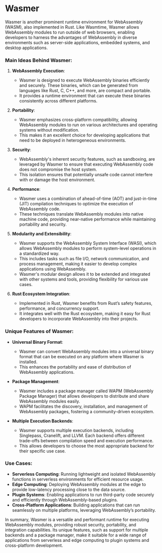 # Wasmer

Wasmer is another prominent runtime environment for WebAssembly (WASM), also implemented in Rust. Like Wasmtime, Wasmer allows WebAssembly modules to run outside of web browsers, enabling developers to harness the advantages of WebAssembly in diverse environments such as server-side applications, embedded systems, and desktop applications.

### Main Ideas Behind Wasmer:

1. **WebAssembly Execution**:
   - Wasmer is designed to execute WebAssembly binaries efficiently and securely. These binaries, which can be generated from languages like Rust, C, C++, and more, are compact and portable.
   - It provides a runtime environment that can execute these binaries consistently across different platforms.

2. **Portability**:
   - Wasmer emphasizes cross-platform compatibility, allowing WebAssembly modules to run on various architectures and operating systems without modification.
   - This makes it an excellent choice for developing applications that need to be deployed in heterogeneous environments.

3. **Security**:
   - WebAssembly's inherent security features, such as sandboxing, are leveraged by Wasmer to ensure that executing WebAssembly code does not compromise the host system.
   - This isolation ensures that potentially unsafe code cannot interfere with or damage the host environment.

4. **Performance**:
   - Wasmer uses a combination of ahead-of-time (AOT) and just-in-time (JIT) compilation techniques to optimize the execution of WebAssembly code.
   - These techniques translate WebAssembly modules into native machine code, providing near-native performance while maintaining portability and security.

5. **Modularity and Extensibility**:
   - Wasmer supports the WebAssembly System Interface (WASI), which allows WebAssembly modules to perform system-level operations in a standardized way.
   - This includes tasks such as file I/O, network communication, and process management, making it easier to develop complex applications using WebAssembly.
   - Wasmer's modular design allows it to be extended and integrated with other systems and tools, providing flexibility for various use cases.

6. **Rust Ecosystem Integration**:
   - Implemented in Rust, Wasmer benefits from Rust’s safety features, performance, and concurrency support.
   - It integrates well with the Rust ecosystem, making it easy for Rust developers to incorporate WebAssembly into their projects.

### Unique Features of Wasmer:

- **Universal Binary Format**:
  - Wasmer can convert WebAssembly modules into a universal binary format that can be executed on any platform where Wasmer is installed.
  - This enhances the portability and ease of distribution of WebAssembly applications.

- **Package Management**:
  - Wasmer includes a package manager called WAPM (WebAssembly Package Manager) that allows developers to distribute and share WebAssembly modules easily.
  - WAPM facilitates the discovery, installation, and management of WebAssembly packages, fostering a community-driven ecosystem.

- **Multiple Execution Backends**:
  - Wasmer supports multiple execution backends, including Singlepass, Cranelift, and LLVM. Each backend offers different trade-offs between compilation speed and execution performance.
  - This allows developers to choose the most appropriate backend for their specific use case.

### Use Cases:

- **Serverless Computing**: Running lightweight and isolated WebAssembly functions in serverless environments for efficient resource usage.
- **Edge Computing**: Deploying WebAssembly modules at the edge to provide low-latency processing close to the data source.
- **Plugin Systems**: Enabling applications to run third-party code securely and efficiently through WebAssembly-based plugins.
- **Cross-Platform Applications**: Building applications that can run seamlessly on multiple platforms, leveraging WebAssembly’s portability.

In summary, Wasmer is a versatile and performant runtime for executing WebAssembly modules, providing robust security, portability, and integration capabilities. Its unique features, such as support for multiple backends and a package manager, make it suitable for a wide range of applications from serverless and edge computing to plugin systems and cross-platform development.
